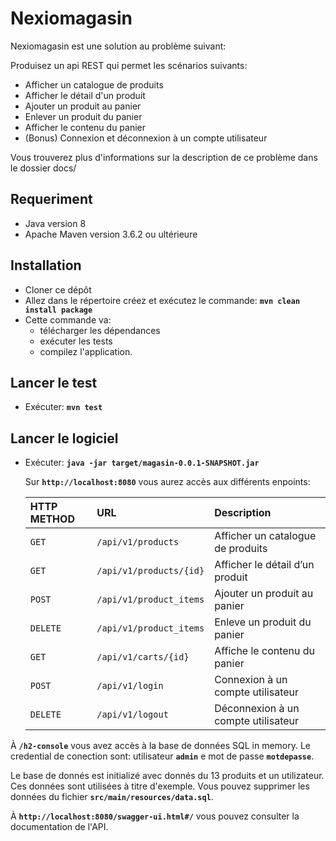 # Nexiomagasin

Nexiomagasin est une solution au problème suivant:

Produisez un api REST qui permet les scénarios suivants: 
* Afficher un catalogue de produits
* Afficher le détail d'un produit
* Ajouter un produit au panier
* Enlever un produit du panier
* Afficher le contenu du panier
* (Bonus) Connexion et déconnexion à un compte utilisateur

Vous trouverez plus d'informations sur la description de ce problème dans le dossier docs/

## Requeriment

* Java version 8
* Apache Maven version 3.6.2 ou ultérieure

## Installation
* Cloner ce dépôt
* Allez dans le répertoire créez et exécutez le commande: **`mvn clean install package`**
* Cette commande va:
    - télécharger les dépendances 
    - exécuter les tests 
    - compilez l'application.

## Lancer le test
* Exécuter: **`mvn test`**

## Lancer le logiciel
* Exécuter: **`java -jar target/magasin-0.0.1-SNAPSHOT.jar`**

  Sur **`http://localhost:8080`** vous aurez accès aux différents enpoints:
  
  | HTTP METHOD | URL                       | Description                            |
  | :---------- | :------------------------ | :------------------------------------- |
  |  `GET`      | `/api/v1/products`        | Afficher un catalogue de produits      |
  |  `GET`      | `/api/v1/products/{id}`   | Afficher le détail d’un produit        |
  |  `POST`     | `/api/v1/product_items`   | Ajouter un produit au panier           |
  |  `DELETE`   | `/api/v1/product_items`   | Enleve un produit du panier            |
  |  `GET`      | `/api/v1/carts/{id}`      | Affiche le contenu du panier           |
  |  `POST`     | `/api/v1/login`           | Connexion à un compte utilisateur      |
  |  `DELETE`   | `/api/v1/logout`          | Déconnexion à un compte utilisateur    |
  
À **`/h2-console`** vous avez accès à la base de données SQL in memory. 
Le credential de conection sont: utilisateur **`admin`** e mot de passe **`motdepasse`**.

Le base de donnés est initializé avec donnés du 13 produits et un utilizateur. 
Ces données sont utilisées à titre d'exemple. Vous pouvez supprimer les données du fichier **`src/main/resources/data.sql`**.

À **`http://localhost:8080/swagger-ui.html#/`** vous pouvez consulter la documentation de l'API.
